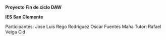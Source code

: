 **Proyecto Fin de ciclo DAW**

**IES San Clemente**

Participantes:
	Jose Luis Rego Rodríguez
	Oscar Fuentes Maña
Tutor:
	Rafael Veiga Cid

